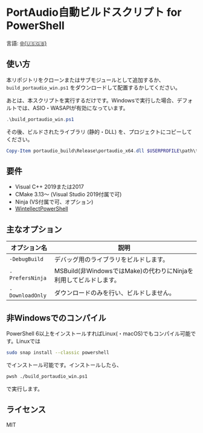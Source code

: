 #  PortAudio自動ビルドスクリプト for PowerShell

言語: [🌐(🇺🇸🇬🇧)](./README.md)

## 使い方

本リポジトリをクローンまたはサブモジュールとして追加するか、 `build_portaudio_win.ps1` をダウンロードして配置するかしてください。

あとは、本スクリプトを実行するだけです。Windowsで実行した場合、デフォルトでは、ASIO・WASAPIが有効になっています。

```powershell
.\build_portaudio_win.ps1
```

その後、ビルドされたライブラリ (静的・DLL) を、プロジェクトにコピーしてください。

```powershell
Copy-Item portaudio_build\Release\portaudio_x64.dll $USERPROFILE\path\to\your\project\build\Release\
```

## 要件

- Visual C++ 2019または2017
- CMake 3.13〜 (Visual Studio 2019付属で可)
- Ninja (VS付属で可、オプション)
- [WintellectPowerShell](https://github.com/Wintellect/WintellectPowerShell)

## 主なオプション

|オプション名|説明|
|------------|----|
|`-DebugBuild`|デバッグ用のライブラリをビルドします。|
|`-PrefersNinja`|MSBuild(非WindowsではMake)の代わりにNinjaを利用してビルドします。|
|`-DownloadOnly`|ダウンロードのみを行い、ビルドしません。|



## 非Windowsでのコンパイル

PowerShell 6以上をインストールすればLinux(・macOS)でもコンパイル可能です。Linuxでは

```bash
sudo snap install --classic powershell
```

でインストール可能です。インストールしたら、

```bash
pwsh ./build_portaudio_win.ps1
```

で実行します。


## ライセンス

MIT
